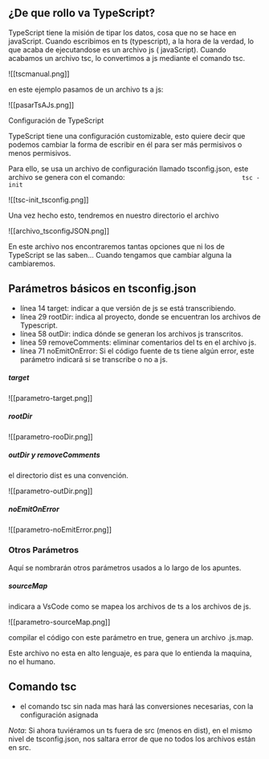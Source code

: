 
## ¿De que rollo va TypeScript? 

TypeScript tiene la misión de tipar los datos, cosa que no se hace en javaScript. Cuando escribimos en ts (typescript), a la hora de la verdad, lo que acaba de ejecutandose es un archivo js ( javaScript). Cuando acabamos un archivo tsc, lo convertimos a js mediante el comando tsc.

![[tscmanual.png]]

en este ejemplo pasamos de un archivo ts a js:

![[pasarTsAJs.png]]

Configuración de TypeScript 

TypeScript tiene una configuración customizable, esto quiere decir que podemos cambiar la forma de escribir en él para ser más permisivos o menos permisivos. 

Para ello, se usa un archivo de configuración llamado tsconfig.json, este archivo se genera con el comando: 
`                                 tsc -init                                     `

![[tsc-init_tsconfig.png]]

Una vez hecho esto, tendremos en nuestro directorio el archivo 

![[archivo_tsconfigJSON.png]]

En este archivo nos encontraremos tantas opciones que ni los de TypeScript se las saben…
Cuando tengamos que cambiar alguna la cambiaremos.

## Parámetros básicos en tsconfig.json

- línea 14 target: indicar a que versión de js se está transcribiendo.
- línea 29 rootDir: indica al proyecto, donde se encuentran los archivos de Typescript. 
- línea 58 outDir: indica dónde se generan los archivos js transcritos.
- línea 59 removeComments: eliminar comentarios del ts en el archivo js.
- línea 71 noEmitOnError: Si el código fuente de ts tiene algún error, este parámetro indicará si se transcribe o no a js.

##### target

![[parametro-target.png]]

##### rootDir

![[parametro-rooDir.png]]

##### outDir y removeComments

el directorio dist es una convención.

![[parametro-outDir.png]]


##### noEmitOnError

![[parametro-noEmitError.png]]

### Otros Parámetros

Aquí se nombrarán otros parámetros usados a lo largo de los apuntes.
##### sourceMap

indicara a VsCode como se mapea los archivos de ts a los archivos de js.

![[parametro-sourceMap.png]]

compilar el código con este parámetro en true, genera un archivo .js.map.

Este archivo no esta en alto lenguaje, es para que lo entienda la maquina, no el humano.

## Comando tsc

- el comando tsc sin nada mas hará las conversiones necesarias, con la configuración asignada

*Nota*: Si ahora tuviéramos un ts fuera de src (menos en dist), en el mismo nivel de tsconfig.json, nos saltara error de que no todos los archivos están en src.


